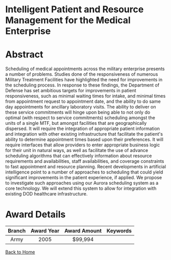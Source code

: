 
Intelligent Patient and Resource Management for the Medical Enterprise
======================================================================

# Abstract


Scheduling of medical appointments across the military enterprise presents a number of problems. Studies done of the responsiveness of numerous Military Treatment Facilities have highlighted the need for improvements in the scheduling process. In response to these findings, the Department of Defense has set ambitious targets for improvements in patient responsiveness, such as minimal waiting times for intake, and minimal times from appointment request to appointment date, and the ability to do same day appointments for ancillary laboratory visits.    The ability to deliver on these service commitments will hinge upon being able to not only do optimal (with respect to service commitments) scheduling amongst the units of a single MTF, but amongst facilities that are geographically dispersed. It will require the integration of appropriate patient information and integration with other existing infrastructure that facilitate the patient's ability to determine appointment times based upon their preferences. It will require interfaces that allow providers to enter appropriate business logic for their unit in natural ways, as well as facilitate the use of advance scheduling algorithms that can effectively information about resource requirements and availabilities, staff availabilities, and coverage constraints to fast appointment and resource planning.  Recent developments in artificial intelligence point to a number of approaches to scheduling that could yield significant improvements in the patient experience, if applied. We propose to investigate such approaches using our Aurora scheduling system as a core technology. We will extend this system to allow for integration with existing DOD healthcare infrastructure.  

# Award Details

|Branch|Award Year|Award Amount|Keywords|
| :---: | :---: | :---: | :---: |
|Army|2005|$99,994||
  
  


[Back to Home](https://github.com/chrischow/dod_sbir_awards/Reports/JH/#2276)
